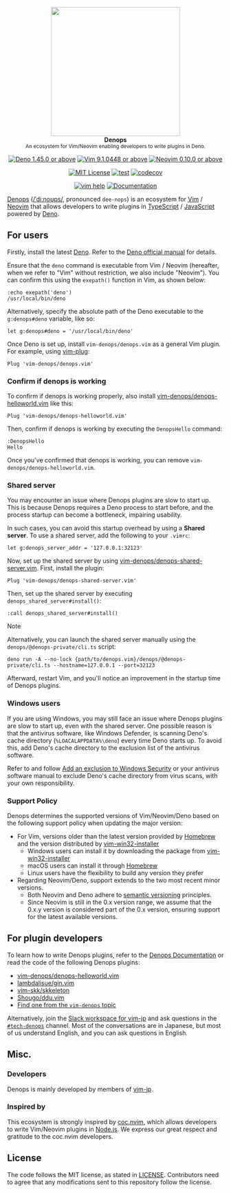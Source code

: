 <div align="center">
<img src="https://user-images.githubusercontent.com/3132889/113470275-51e30a00-948f-11eb-81bb-812986d131d5.png" width="300"><br>
<strong>Denops</strong><br>
<sup>An ecosystem for Vim/Neovim enabling developers to write plugins in Deno.</sup>

[![Deno 1.45.0 or above](https://img.shields.io/badge/Deno-Support%201.45.0-yellowgreen.svg?logo=deno)](https://github.com/denoland/deno/tree/v1.45.0)
[![Vim 9.1.0448 or above](https://img.shields.io/badge/Vim-Support%209.1.0448-yellowgreen.svg?logo=vim)](https://github.com/vim/vim/tree/v9.1.0448)
[![Neovim 0.10.0 or above](https://img.shields.io/badge/Neovim-Support%200.10.0-yellowgreen.svg?logo=neovim&logoColor=white)](https://github.com/neovim/neovim/tree/v0.10.0)

[![MIT License](https://img.shields.io/badge/license-MIT-blue.svg)](LICENSE)
[![test](https://github.com/vim-denops/denops.vim/actions/workflows/test.yml/badge.svg)](https://github.com/vim-denops/denops.vim/actions/workflows/test.yml)
[![codecov](https://codecov.io/github/vim-denops/denops.vim/branch/main/graph/badge.svg?token=k50SaoYUp0)](https://codecov.io/github/vim-denops/denops.vim)

[![vim help](https://img.shields.io/badge/vim-%3Ah%20denops-orange.svg)](doc/denops.txt)
[![Documentation](https://img.shields.io/badge/denops-Documentation-yellow.svg)](https://vim-denops.github.io/denops-documentation/)

</div>

[Denops] ([/ˈdiːnoʊps/](http://ipa-reader.xyz/?text=%CB%88di%CB%90no%CA%8Aps),
pronounced `dee-nops`) is an ecosystem for [Vim] / [Neovim] that allows
developers to write plugins in [TypeScript] / [JavaScript] powered by [Deno].

[Denops]: https://github.com/vim-denops/denops.vim
[Vim]: https://www.vim.org/
[Neovim]: https://neovim.io/
[TypeScript]: https://www.typescriptlang.org/
[JavaScript]: https://developer.mozilla.org/en-US/docs/Web/JavaScript
[Deno]: https://deno.land/

## For users

Firstly, install the latest [Deno]. Refer to the
[Deno official manual](https://docs.deno.com/runtime/getting_started/installation/)
for details.

Ensure that the `deno` command is executable from Vim / Neovim (hereafter, when
we refer to "Vim" without restriction, we also include "Neovim"). You can
confirm this using the `exepath()` function in Vim, as shown below:

```vim
:echo exepath('deno')
/usr/local/bin/deno
```

Alternatively, specify the absolute path of the Deno executable to the
`g:denops#deno` variable, like so:

```vim
let g:denops#deno = '/usr/local/bin/deno'
```

Once Deno is set up, install `vim-denops/denops.vim` as a general Vim plugin.
For example, using [vim-plug]:

```vim
Plug 'vim-denops/denops.vim'
```

### Confirm if denops is working

To confirm if denops is working properly, also install
[vim-denops/denops-helloworld.vim](https://github.com/vim-denops/denops-helloworld.vim)
like this:

```vim
Plug 'vim-denops/denops-helloworld.vim'
```

Then, confirm if denops is working by executing the `DenopsHello` command:

```vim
:DenopsHello
Hello
```

Once you've confirmed that denops is working, you can remove
`vim-denops/denops-helloworld.vim`.

[vim-plug]: https://github.com/junegunn/vim-plug

### Shared server

You may encounter an issue where Denops plugins are slow to start up. This is
because Denops requires a Deno process to start before, and the process startup
can become a bottleneck, impairing usability.

In such cases, you can avoid this startup overhead by using a **Shared server**.
To use a shared server, add the following to your `.vimrc`:

```vim
let g:denops_server_addr = '127.0.0.1:32123'
```

Now, set up the shared server by using
[vim-denops/denops-shared-server.vim](https://github.com/vim-denops/denops-shared-server.vim).
First, install the plugin:

```vim
Plug 'vim-denops/denops-shared-server.vim'
```

Then, set up the shared server by executing `denops_shared_server#install()`:

```vim
:call denops_shared_server#install()
```

> [!NOTE]
>
> Alternatively, you can launch the shared server manually using the
> `denops/@denops-private/cli.ts` script:
>
> ```
> deno run -A --no-lock {path/to/denops.vim}/denops/@denops-private/cli.ts --hostname=127.0.0.1 --port=32123
> ```

Afterward, restart Vim, and you'll notice an improvement in the startup time of
Denops plugins.

### Windows users

If you are using Windows, you may still face an issue where Denops plugins are
slow to start up, even with the shared server. One possible reason is that the
antivirus software, like Windows Defender, is scanning Deno's cache directory
(`%LOACALAPPDATA%\deno`) every time Deno starts up. To avoid this, add Deno's
cache directory to the exclusion list of the antivirus software.

Refer to and follow
[Add an exclusion to Windows Security](https://support.microsoft.com/en-us/windows/add-an-exclusion-to-windows-security-811816c0-4dfd-af4a-47e4-c301afe13b26)
or your antivirus software manual to exclude Deno's cache directory from virus
scans, with your own responsibility.

### Support Policy

Denops determines the supported versions of Vim/Neovim/Deno based on the
following support policy when updating the major version:

- For Vim, versions older than the latest version provided by [Homebrew] and the
  version distributed by [vim-win32-installer]
  - Windows users can install it by downloading the package from
    [vim-win32-installer]
  - macOS users can install it through [Homebrew]
  - Linux users have the flexibility to build any version they prefer
- Regarding Neovim/Deno, support extends to the two most recent minor versions.
  - Both Neovim and Deno adhere to
    [semantic versioning](https://semver.org/spec/v2.0.0.html) principles.
  - Since Neovim is still in the 0.x version range, we assume that the 0.x.y
    version is considered part of the 0.x version, ensuring support for the
    latest available versions.

[Homebrew]: https://brew.sh/
[vim-win32-installer]: https://github.com/vim/vim-win32-installer

## For plugin developers

To learn how to write Denops plugins, refer to the
[Denops Documentation](https://vim-denops.github.io/denops-documentation/) or
read the code of the following Denops plugins:

- [vim-denops/denops-helloworld.vim](https://github.com/vim-denops/denops-helloworld.vim)
- [lambdalisue/gin.vim](https://github.com/lambdalisue/gin.vim)
- [vim-skk/skkeleton](https://github.com/vim-skk/skkeleton)
- [Shougo/ddu.vim](https://github.com/Shougo/ddu.vim)
- [Find one from the `vim-denops` topic](https://github.com/topics/vim-denops)

Alternatively, join the
[Slack workspace for vim-jp](https://join.slack.com/t/vim-jp/shared_invite/zt-zcifn2id-e6EsDjIKEzx~UlF~hE2Njg)
and ask questions in the
[`#tech-denops`](https://vim-jp.slack.com/archives/C01N4L5362D) channel. Most of
the conversations are in Japanese, but most of us understand English, and you
can ask questions in English.

## Misc.

### Developers

Denops is mainly developed by members of [vim-jp].

### Inspired by

This ecosystem is strongly inspired by [coc.nvim], which allows developers to
write Vim/Neovim plugins in [Node.js]. We express our great respect and
gratitude to the coc.nvim developers.

[coc.nvim]: https://github.com/neoclide/coc.nvim
[Node.js]: https://nodejs.org/ja/
[vim-jp]: https://vim-jp.org/

## License

The code follows the MIT license, as stated in [LICENSE](./LICENSE).
Contributors need to agree that any modifications sent to this repository follow
the license.
